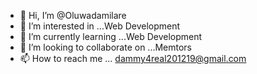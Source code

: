 - 👋 Hi, I’m @Oluwadamilare
- 👀 I’m interested in ...Web Development 
- 🌱 I’m currently learning ...Web Development 
- 💞️ I’m looking to collaborate on ...Memtors
- 📫 How to reach me ... dammy4real201219@gmail.com

<!---
Dammy4real09/Dammy4real09 is a ✨ special ✨ repository because its `README.md` (this file) appears on your GitHub profile.
You can click the Preview link to take a look at your changes.
--->

